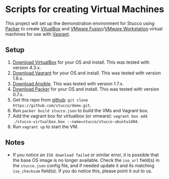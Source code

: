 
# Scripts for creating Virtual Machines

This project will set up the demonstration environment for Stucco using [Packer](http://www.packer.io/) to create [VitualBox](https://www.virtualbox.org/) and [VMware Fusion](http://www.vmware.com/products/fusion/features.html)/[VMware Workstation](http://www.vmware.com/products/workstation/features.html) virtual machines for use with [Vagrant](http://www.vagrantup.com/). 

## Setup

1. [Download VirtualBox](https://www.virtualbox.org/wiki/Downloads) for your OS and install. This was tested with version 4.3.x.
2. [Download Vagrant](http://www.vagrantup.com/downloads.html) for your OS and install. This was tested with version 1.6.x.
3. [Download Ansible](http://docs.ansible.com/intro_installation.html). This was tested with version 1.7.x.
4. [Download Packer](https://www.packer.io/downloads.html) for your OS and install. This was tested with version 0.7.x.
5. Get this repo from [github](https://github.com/stucco/demo): `git clone https://github.com/stucco/demo.git`.
6. Run `packer build stucco.json` to build the VMs and Vagrant box.
7. Add the vagrant box for virtualbox (or vmware): `vagrant box add ./stucco-virtualbox.box --name=stucco/stucco-ubuntu1404`.
8. Run `vagrant up` to start the VM.

## Notes

* If you notice an `ISO download failed` or similar error, it is possible that the base OS image is no longer available.  Check the `iso_url` field(s) in the `stucco.json` config file, and if needed update it and its matching `iso_checksum` field(s).  If you do notice this, please point it out to us.
